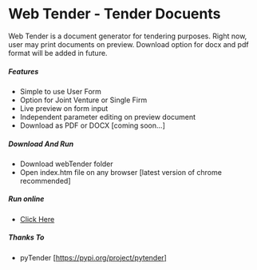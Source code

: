 # Web Tender - Tender Docuents
Web Tender is a document generator for tendering purposes. Right now, user may print documents on preview. Download option for docx and pdf format will be added in future.
##### Features
+ Simple to use User Form
+ Option for Joint Venture or Single Firm
+ Live preview on form input
+ Independent parameter editing on preview document
+ Download as PDF or DOCX [coming soon...]

##### Download And Run
+ Download webTender folder
+ Open index.htm file on any browser [latest version of chrome recommended]

##### Run online
+ [Click Here](https://badafest.github.io/Projects/webTender/index.htm)

##### Thanks To
+ pyTender [https://pypi.org/project/pytender]
